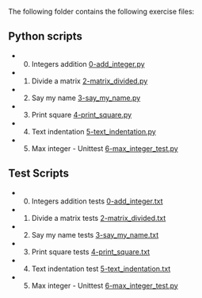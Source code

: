 The following folder contains the following exercise files:
## Python scripts
* 0. Integers addition [0-add_integer.py](./0-add_integer.py)
* 1. Divide a matrix [2-matrix_divided.py](./2-matrix_divided.py)
* 2. Say my name [3-say_my_name.py](./3-say_my_name.py)
* 3. Print square [4-print_square.py](./4-print_square.py)
* 4. Text indentation [5-text_indentation.py](./5-text_indentation.py)
* 5. Max integer - Unittest [6-max_integer_test.py](./6-max_integer_test.py)
## Test Scripts
* 0. Integers addition tests [0-add_integer.txt](./tests/0-add_integer.txt)
* 1. Divide a matrix tests [2-matrix_divided.txt](./tests/2-matrix_divided.txt)
* 2. Say my name tests [3-say_my_name.txt](./tests/3-say_my_name.txt)
* 3. Print square tests [4-print_square.txt](./tests/4-print_square.txt)
* 4. Text indentation test [5-text_indentation.txt](./tests/5-text_indentation.txt)
* 5. Max integer - Unittest [6-max_integer_test.py](./tests/6-max_integer_test.py)
